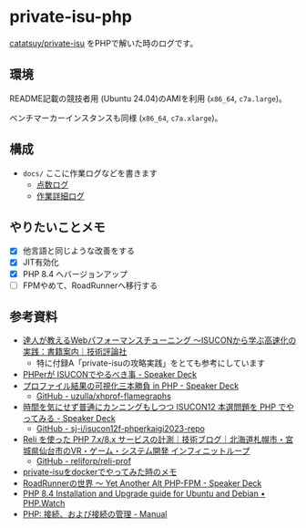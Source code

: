 # private-isu-php

[catatsuy/private-isu](https://github.com/catatsuy/private-isu) をPHPで解いた時のログです。

## 環境

README記載の競技者用 (Ubuntu 24.04)のAMIを利用 (`x86_64`, `c7a.large`)。

ベンチマーカーインスタンスも同様 (`x86_64`, `c7a.xlarge`)。

## 構成

- `docs/` ここに作業ログなどを書きます
  - [点数ログ](./docs/点数ログ.md)
  - [作業詳細ログ](./docs/作業詳細ログ.md)

## やりたいことメモ
- [x] 他言語と同じような改善をする
- [x] JIT有効化
- [x] PHP 8.4 へバージョンアップ
- [ ] FPMやめて、RoadRunnerへ移行する

## 参考資料

- [達人が教えるWebパフォーマンスチューニング 〜ISUCONから学ぶ高速化の実践：書籍案内｜技術評論社](https://gihyo.jp/book/2022/978-4-297-12846-3)
  - 特に付録A「private-isuの攻略実践」をとても参考にしています
- [PHPerが ISUCONでやるべき事 - Speaker Deck](https://speakerdeck.com/uzulla/phperga-isucondeyarubekishi)
- [プロファイル結果の可視化三本勝負 in PHP - Speaker Deck](https://speakerdeck.com/uzulla/purohuairujie-guo-falseke-shi-hua-san-ben-sheng-fu-in-php)
  - [GitHub - uzulla/xhprof-flamegraphs](https://github.com/uzulla/xhprof-flamegraphs)
- [時間を気にせず普通にカンニングもしつつ ISUCON12 本選問題を PHP でやってみる - Speaker Deck](https://speakerdeck.com/sji/shi-jian-woqi-nisezupu-tong-nikanningumositutu-isucon12-ben-xuan-wen-ti-wo-php-deyatutemiru)
  - [GitHub - sj-i/isucon12f-phperkaigi2023-repo](https://github.com/sj-i/isucon12f-phperkaigi2023-repo)
- [Reli を使った PHP 7.x/8.x サービスの計測｜技術ブログ｜北海道札幌市・宮城県仙台市のVR・ゲーム・システム開発 インフィニットループ](https://www.infiniteloop.co.jp/tech-blog/2023/03/profiling-php8-using-reli/)
  - [GitHub - reliforp/reli-prof](https://github.com/reliforp/reli-prof)
- [private-isuをdockerでやってみた時のメモ](https://zenn.dev/eichisanden/scraps/7798c55153787b)
- [RoadRunnerの世界 〜 Yet Another Alt PHP-FPM - Speaker Deck](https://speakerdeck.com/n1215/roadrunnerfalseshi-jie-yet-another-alt-php-fpm)
- [PHP 8.4 Installation and Upgrade guide for Ubuntu and Debian • PHP.Watch](https://php.watch/articles/php-84-install-upgrade-guide-debian-ubuntu)
- [PHP: 接続、および接続の管理 - Manual](https://www.php.net/manual/ja/pdo.connections.php)
